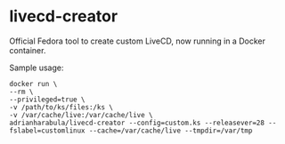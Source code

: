 # livecd-creator
Official Fedora tool to create custom LiveCD, now running in a Docker container.

Sample usage:
```
docker run \
--rm \
--privileged=true \
-v /path/to/ks/files:/ks \
-v /var/cache/live:/var/cache/live \
adrianharabula/livecd-creator --config=custom.ks --releasever=28 --fslabel=customlinux --cache=/var/cache/live --tmpdir=/var/tmp
```
